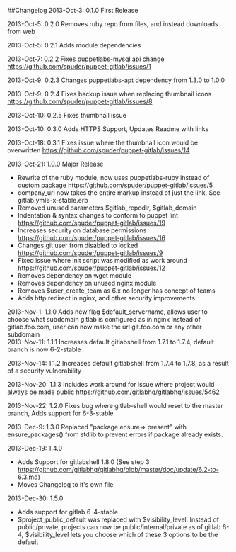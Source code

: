 ##Changelog
2013-Oct-3: 0.1.0 First Release 

2013-Oct-5: 0.2.0 Removes ruby repo from files, and instead downloads from web  

2013-Oct-5: 0.2.1 Adds module dependencies   

2013-Oct-7: 0.2.2 Fixes puppetlabs-mysql api change https://github.com/spuder/puppet-gitlab/issues/1  

2013-Oct-9: 0.2.3 Changes puppetlabs-apt dependency from 1.3.0 to 1.0.0   

2013-Oct-9: 0.2.4 Fixes backup issue when replacing thumbnail icons https://github.com/spuder/puppet-gitlab/issues/8   

2013-Oct-10: 0.2.5 Fixes thumbnail issue  

2013-Oct-10: 0.3.0 Adds HTTPS Support, Updates Readme with links  

2013-Oct-18: 0.3.1 Fixes issue where the thumbnail icon would be overwritten https://github.com/spuder/puppet-gitlab/issues/14  

2013-Oct-21: 1.0.0  Major Release

- Rewrite of the ruby module, now uses puppetlabs-ruby instead of custom package https://github.com/spuder/puppet-gitlab/issues/5 
- company_url now takes the entire markup instead of just the link. See gitlab.yml6-x-stable.erb 
- Removed unused parameters $gitlab_repodir, $gitlab_domain
- Indentation & syntax changes to conform to puppet lint https://github.com/spuder/puppet-gitlab/issues/19
- Increases security on database permissions https://github.com/spuder/puppet-gitlab/issues/16
- Changes git user from disabled to locked https://github.com/spuder/puppet-gitlab/issues/9
- Fixed issue where init script was modified as work around https://github.com/spuder/puppet-gitlab/issues/12
- Removes dependency on wget module
- Removes dependency on unused nginx module
- Removes $user_create_team  as 6.x no longer has concept of teams
- Adds http redirect in nginx, and other security improvements   
  
2013-Nov-1: 1.1.0 Adds new flag $default_servername, allows user to choose what subdomain gitlab is configured as in nginx
Instead of gitlab.foo.com, user can now make the url git.foo.com or any other subdomain  
2013-Nov-11: 1.1.1 Increases default gitlabshell from 1.7.1 to 1.7.4, default branch is now 6-2-stable  

2013-Nov-14: 1.1.2 Increases default gitlabshell from 1.7.4 to 1.7.8, as a result of a security vulnerability  

2013-Nov-20: 1.1.3 Includes work around for issue where project would always be made public https://github.com/gitlabhq/gitlabhq/issues/5462  

2013-Nov-22: 1.2.0 Fixes bug where gitlab-shell would reset to the master branch, Adds support for 6-3-stable  

2013-Dec-9: 1.3.0 Replaced "package ensure=> present" with ensure_packages() from stdlib to prevent errors if package already exists.  

2013-Dec-19: 1.4.0  
- Adds Support for gitlabshell 1.8.0 (See step 3 https://github.com/gitlabhq/gitlabhq/blob/master/doc/update/6.2-to-6.3.md)
- Moves Changelog to it's own file

2013-Dec-30: 1.5.0  
- Adds support for gitlab 6-4-stable
- $project_public_default was replaced with $visibility_level. Instead of public/private, projects can now be public/internal/private as of gitlab 6-4, $visibility_level lets you choose which of these 3 options to be the default